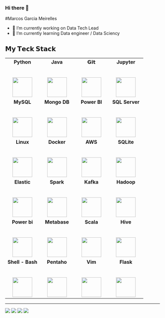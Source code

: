 ### Hi there 👋



<!--
**marcosgoval/marcosgoval** is a ✨ _special_ ✨ repository because its `README.md` (this file) appears on your GitHub profile.
-->

#Marcos Garcia Meirelles

- 🔭 I’m currently working on Data Tech Lead
- 🌱 I’m currently learning Data engineer  / Data Sciency 


## 𝗠𝘆 𝗧𝗲𝗰𝗸 𝗦𝘁𝗮𝗰𝗸

<table>
  <tbody>
    <tr valign="top">
      <td width="25%" align="center">
        <span><strong>Python</strong>
        </span><br><br><br>
        <img height="64px" src="https://cdn4.iconfinder.com/data/icons/logos-and-brands/512/267_Python_logo-128.png">
      </td>
      <td width="25%" align="center">
        <span><strong>Java</strong></span><br><br><br>
        <img height="64px" src="https://www.vectorlogo.zone/logos/java/java-ar21.svg">
      </td>
      <td width="25%" align="center">
        <span>𝗚𝗶𝘁</span><br><br><br>
        <img height="64px" src="https://cdn.svgporn.com/logos/git-icon.svg">
      </td>
      <td width="25%" align="center">
        <span><strong>Jupyter</strong></span><br><br><br>
        <img height="64px" src="https://www.vectorlogo.zone/logos/jupyter/jupyter-ar21.svg">
      </td>
    </tr>
    <tr valign="top">
      <td width="25%" align="center">
        <span><strong>MySQL</strong></span><br><br><br>
        <img height="64px" src="https://www.vectorlogo.zone/logos/mysql/mysql-icon.svg">
      </td>
      <td width="25%" align="center">
        <span><strong>Mongo DB</strong></span><br><br><br>
        <img height="64px" src="https://www.vectorlogo.zone/logos/mongodb/mongodb-icon.svg">
      </td>
      <td width="25%" align="center">
        <span><strong>Power BI</strong></span><br><br><br>
        <img height="64px" src="https://www.vectorlogo.zone/logos/postgresql/postgresql-icon.svg">
      </td>
      <td width="25%" align="center">
        <span><strong>SQL Server</strong></span><br><br><br>
        <img height="64px" src="https://www.vectorlogo.zone/logos/microsoft/microsoft-ar21.svg">
      </td>
    </tr>
    <tr valign="top">
            <td width="25%" align="center">
        <span><strong>Linux</strong></span><br><br><br>
        <img height="64px" src="https://www.vectorlogo.zone/logos/linux/linux-icon.svg">
      </td>
      <td width="25%" align="center">
        <span><strong>Docker</strong></span><br><br><br>
        <img height="64px" src="https://www.vectorlogo.zone/logos/docker/docker-ar21.svg">
      </td>
            <td width="25%" align="center">
        <span><strong>AWS</strong></span><br><br><br>
        <img height="64px" src="https://www.vectorlogo.zone/logos/amazon_aws/amazon_aws-ar21.svg">
      </td>
            <td width="25%" align="center">
        <span><strong>SQLite</strong></span><br><br><br>
        <img height="64px" src="https://www.vectorlogo.zone/logos/sqlite/sqlite-ar21.svg">
      </td>
    </tr>
     <td width="25%" align="center">
        <span><strong>Elastic</strong></span><br><br><br>
        <img height="64px" src="https://www.vectorlogo.zone/logos/elastic/elastic-ar21.svg">
      </td>
         <td width="25%" align="center">
        <span><strong>Spark</strong></span><br><br><br>
        <img height="64px" src="https://www.vectorlogo.zone/logos/apache_spark/apache_spark-ar21.svg">
      </td>
         <td width="25%" align="center">
        <span><strong>Kafka</strong></span><br><br><br>
        <img height="64px" src="https://www.vectorlogo.zone/logos/apache_kafka/apache_kafka-ar21.svg">
      </td>
      <td width="25%" align="center">
        <span><strong>Hadoop</strong></span><br><br><br>
        <img height="64px" src="https://www.vectorlogo.zone/logos/apache_hadoop/apache_hadoop-ar21.svg">
      </td>
    </tr>
    </tr>
     <td width="25%" align="center">
        <span><strong>Power bi</strong></span><br><br><br>
        <img height="64px" src="https://www.vectorlogo.zone/logos/microsoft_powerbi/microsoft_powerbi-ar21.svg">
            <td width="25%" align="center">
        <span><strong>Metabase</strong></span><br><br><br>
        <img height="64px" src="https://www.vectorlogo.zone/logos/metabase/metabase-ar21.svg">
      </td>
         <td width="25%" align="center">
        <span><strong>Scala</strong></span><br><br><br>
        <img height="64px" src="https://www.vectorlogo.zone/logos/scala-lang/scala-lang-ar21.svg">
      </td>
      <td width="25%" align="center">
        <span><strong>Hive</strong></span><br><br><br>
        <img height="64px" src="https://www.vectorlogo.zone/logos/apache_hive/apache_hive-ar21.svg">
      </td>
    </tr>
    </tr>
     <td width="25%" align="center">
        <span><strong>Shell - Bash</strong></span><br><br><br>
        <img height="64px" src="https://www.vectorlogo.zone/logos/gnu_bash/gnu_bash-ar21.svg">
            <td width="25%" align="center">
        <span><strong>Pentaho</strong></span><br><br><br>
        <img height="64px" src="">
      </td>
         <td width="25%" align="center">
        <span><strong>Vim</strong></span><br><br><br>
        <img height="64px" src="https://www.vectorlogo.zone/logos/vim/vim-ar21.svg">
      </td>
      <td width="25%" align="center">
        <span><strong>Flask</strong></span><br><br><br>
        <img height="64px" src="https://www.vectorlogo.zone/logos/pocoo_flask/pocoo_flask-ar21.svg">
      </td>
    </tr>
   </tbody>
</table>
<hr>


[<img src="https://img.shields.io/badge/twitter-%231DA1F2.svg?&style=for-the-badge&logo=twitter&logoColor=white" />](https://twitter.com/marcosgoval) 
[<img src="https://img.shields.io/badge/linkedin-%230077B5.svg?&style=for-the-badge&logo=linkedin&logoColor=white" />](https://www.linkedin.com/in/marcosgarciati/) 
[<img src = "https://img.shields.io/badge/instagram-%23E4405F.svg?&style=for-the-badge&logo=instagram&logoColor=white">](https://www.instagram.com/marcosgoval/) [<img src = "https://img.shields.io/badge/facebook-%231877F2.svg?&style=for-the-badge&logo=facebook&logoColor=white">](https://www.facebook.com/marcos.garcia.777158)
